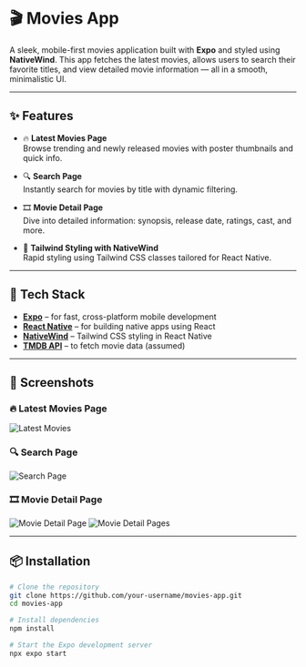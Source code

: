 # 🎬 Movies App

A sleek, mobile-first movies application built with **Expo** and styled using **NativeWind**. This app fetches the latest movies, allows users to search their favorite titles, and view detailed movie information — all in a smooth, minimalistic UI.

---

## ✨ Features

- 🔥 **Latest Movies Page**  
  Browse trending and newly released movies with poster thumbnails and quick info.

- 🔍 **Search Page**  
  Instantly search for movies by title with dynamic filtering.

- 🎞️ **Movie Detail Page**  
  Dive into detailed information: synopsis, release date, ratings, cast, and more.

- 💅 **Tailwind Styling with NativeWind**  
  Rapid styling using Tailwind CSS classes tailored for React Native.

---

## 🚀 Tech Stack

- [**Expo**](https://expo.dev/) – for fast, cross-platform mobile development  
- [**React Native**](https://reactnative.dev/) – for building native apps using React  
- [**NativeWind**](https://www.nativewind.dev/) – Tailwind CSS styling in React Native  
- [**TMDB API**](https://www.themoviedb.org/documentation/api) – to fetch movie data (assumed)

---

## 📸 Screenshots

### 🔥 Latest Movies Page
![Latest Movies](./assets/screenshot/Screenshot_2025-07-11-11-23-14-70_f73b71075b1de7323614b647fe394240.jpg)


### 🔍 Search Page
![Search Page](./assets/screenshot/Screenshot_2025-07-11-11-23-33-14_f73b71075b1de7323614b647fe394240.jpg)

### 🎞️ Movie Detail Page
![Movie Detail Page](./assets/screenshot/Screenshot_2025-07-11-11-23-46-21_f73b71075b1de7323614b647fe394240.jpg)
![Movie Detail Pages](./assets/screenshot/Screenshot_2025-07-11-11-23-59-84_f73b71075b1de7323614b647fe394240.jpg)

---

## 📦 Installation

```bash
# Clone the repository
git clone https://github.com/your-username/movies-app.git
cd movies-app

# Install dependencies
npm install

# Start the Expo development server
npx expo start
